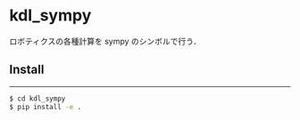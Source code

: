 # kdl_sympy

ロボティクスの各種計算を sympy のシンボルで行う．

## Install

---

```bash
$ cd kdl_sympy
$ pip install -e .
```
